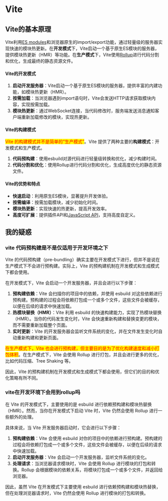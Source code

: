 # Vite

## Vite的基本原理‌

Vite利用‌[ES modules](https://www.baidu.com/s?wd=ES%20modules\&rsv\_idx=2\&tn=baiduhome\_pg\&usm=2\&ie=utf-8\&rsv\_pq=8e5801df0041272f\&oq=vite%E5%8E%9F%E7%90%86\&rsv\_t=c1abL7pa28bs0JA2zOWToXjPJElqmgtKcj5ebmuE8IKRxTzSdANWHEvMiQS84%2FnBDUiN\&sa=re\_dqa\_generate)和浏览器原生的import/export功能，通过轻量级的服务器实现快速的模块热更新。在**开发模式**下，Vite启动一个基于原生ES模块的服务器，提供模块热更新（HMR）等功能。在**生产模式**下，Vite使用‌[Rollup](https://www.baidu.com/s?wd=Rollup\&rsv\_idx=2\&tn=baiduhome\_pg\&usm=2\&ie=utf-8\&rsv\_pq=8e5801df0041272f\&oq=vite%E5%8E%9F%E7%90%86\&rsv\_t=ab6fhD3AA1Ul1f3zGZUJ1G4vW6ZZbE2XvE%2BGrzx7iJrjHJIDODFxjhRjunVkgFy9noY3\&sa=re\_dqa\_generate)进行代码分割和优化，生成最终的静态资源文件。

#### Vite的开发模式

1. ‌**启动开发服务器**‌：Vite启动一个基于原生ES模块的服务器，提供丰富的内建功能，如模块热更新（HMR）。
2. ‌**按需加载**‌：当浏览器遇到import语句时，Vite会发送HTTP请求获取模块内容，实现按需加载。
3. ‌**模块热更新**‌：通过WebSocket连接，当代码修改时，服务端发送消息通知客户端重新加载修改的模块，实现热更新。

#### Vite的构建模式

<mark style="color:red;">Vite 的构建模式并不是简单的“生产模式”</mark>。Vite 提供了两种主要的**构建模式**：开发模式和生产模式。

1. ‌**代码预构建**‌：使用esbuild对源代码进行轻量级转换和优化，减少构建时间。
2. ‌**代码分割和优化**‌：使用Rollup进行代码分割和优化，生成高度优化的静态资源文件。

#### Vite的优势和特点

* ‌**快速启动**‌：利用原生ES模块，显著提升开发体验。
* ‌**按需编译**‌：按需加载模块，减少初始化时间。
* ‌**模块热更新**‌：实现快速的热更新，提高开发效率。
* ‌**高度可扩展**‌：提供插件API和‌[JavaScript API](https://www.baidu.com/s?wd=JavaScript%20API\&rsv\_idx=2\&tn=baiduhome\_pg\&usm=2\&ie=utf-8\&rsv\_pq=8e5801df0041272f\&oq=vite%E5%8E%9F%E7%90%86\&rsv\_t=3877TC38F6nIEU%2FRvrU428Cn10rKA2NWU4cNMhnyVZPWBDsIM24JzPk4dTebek0LQ97Z\&sa=re\_dqa\_generate)，支持高度自定义。

## 我的疑惑

### vite 代码预构建是不是仅适用于开发环境之下

Vite 的代码预构建（pre-bundling）确实主要在开发模式下进行，但并不是说在生产模式下不会进行预构建。实际上，Vite 的预构建机制在开发模式和生成模式下都会使用。

在开发模式下，Vite 会启动一个开发服务器，并且会进行以下步骤：

1. **预构建依赖**：Vite 会扫描你的项目中的依赖，并使用 esbuild 对这些依赖进行预构建。预构建的过程会将依赖打包成一个或多个文件，这些文件会被缓存，以便在后续的请求中快速加载。
2. **热模块替换（HMR）**：Vite 利用 esbuild 的快速构建能力，实现了热模块替换（HMR）。当你的代码发生变化时，Vite 会快速重新构建和替换变更的模块，而不需要重新加载整个页面。
3. **实时更新**：Vite 的开发服务器会监听文件系统的变化，并在文件发生变化时自动重新构建和更新页面。

<mark style="color:red;">在生产模式下，Vite 也会进行预构建，但主要目的是为了优化构建速度和减小打包体积</mark>。在生产模式下，Vite 会使用 Rollup 进行打包，并且会进行更多的优化，比如代码压缩、Tree Shaking 等。

因此，Vite 的预构建机制在开发模式和生成模式下都会使用，但它们的目的和优化策略有所不同。

### vite在开发环境下会用到rollup吗

在 Vite 的开发模式下，主要使用的是 esbuild 进行依赖预构建和模块热替换（HMR）。然而，当你在开发模式下启动 Vite 时，Vite 仍然会使用 Rollup 进行一些额外的处理。

具体来说，当 Vite 开发服务器启动时，它会进行以下步骤：

1. **预构建依赖**：Vite 会使用 esbuild 对你的项目中的依赖进行预构建。预构建的过程会将依赖打包成一个或多个文件，这些文件会被缓存，以便在后续的请求中快速加载。
2. **启动开发服务器**：Vite 会启动一个开发服务器，监听文件系统的变化。
3. **处理请求**：当浏览器请求模块时，Vite 会使用 Rollup 进行模块的打包和转换。Rollup 会根据模块的依赖关系，将模块打包成一个或多个文件，并返回给浏览器。

因此，虽然 Vite 在开发模式下主要使用 esbuild 进行依赖预构建和模块热替换，但在处理浏览器请求时，Vite 仍然会使用 Rollup 进行模块的打包和转换。
